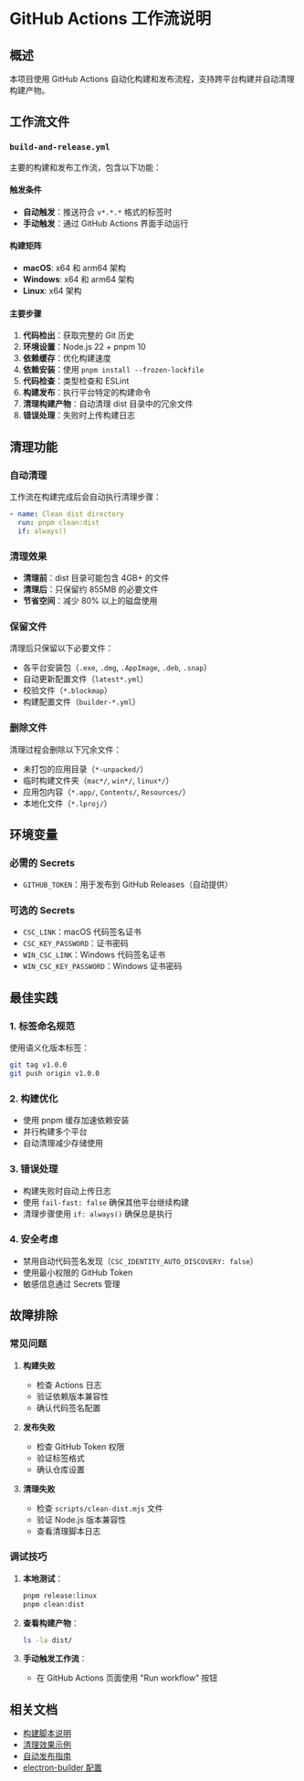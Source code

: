 # GitHub Actions 工作流说明

## 概述

本项目使用 GitHub Actions 自动化构建和发布流程，支持跨平台构建并自动清理构建产物。

## 工作流文件

### `build-and-release.yml`

主要的构建和发布工作流，包含以下功能：

#### 触发条件

- **自动触发**：推送符合 `v*.*.*` 格式的标签时
- **手动触发**：通过 GitHub Actions 界面手动运行

#### 构建矩阵

- **macOS**: x64 和 arm64 架构
- **Windows**: x64 和 arm64 架构
- **Linux**: x64 架构

#### 主要步骤

1. **代码检出**：获取完整的 Git 历史
2. **环境设置**：Node.js 22 + pnpm 10
3. **依赖缓存**：优化构建速度
4. **依赖安装**：使用 `pnpm install --frozen-lockfile`
5. **代码检查**：类型检查和 ESLint
6. **构建发布**：执行平台特定的构建命令
7. **清理构建产物**：自动清理 dist 目录中的冗余文件
8. **错误处理**：失败时上传构建日志

## 清理功能

### 自动清理

工作流在构建完成后会自动执行清理步骤：

```yaml
- name: Clean dist directory
  run: pnpm clean:dist
  if: always()
```

### 清理效果

- **清理前**：dist 目录可能包含 4GB+ 的文件
- **清理后**：只保留约 855MB 的必要文件
- **节省空间**：减少 80% 以上的磁盘使用

### 保留文件

清理后只保留以下必要文件：

- 各平台安装包（`.exe`, `.dmg`, `.AppImage`, `.deb`, `.snap`）
- 自动更新配置文件（`latest*.yml`）
- 校验文件（`*.blockmap`）
- 构建配置文件（`builder-*.yml`）

### 删除文件

清理过程会删除以下冗余文件：

- 未打包的应用目录（`*-unpacked/`）
- 临时构建文件夹（`mac*/`, `win*/`, `linux*/`）
- 应用包内容（`*.app/`, `Contents/`, `Resources/`）
- 本地化文件（`*.lproj/`）

## 环境变量

### 必需的 Secrets

- `GITHUB_TOKEN`：用于发布到 GitHub Releases（自动提供）

### 可选的 Secrets

- `CSC_LINK`：macOS 代码签名证书
- `CSC_KEY_PASSWORD`：证书密码
- `WIN_CSC_LINK`：Windows 代码签名证书
- `WIN_CSC_KEY_PASSWORD`：Windows 证书密码

## 最佳实践

### 1. 标签命名规范

使用语义化版本标签：

```bash
git tag v1.0.0
git push origin v1.0.0
```

### 2. 构建优化

- 使用 pnpm 缓存加速依赖安装
- 并行构建多个平台
- 自动清理减少存储使用

### 3. 错误处理

- 构建失败时自动上传日志
- 使用 `fail-fast: false` 确保其他平台继续构建
- 清理步骤使用 `if: always()` 确保总是执行

### 4. 安全考虑

- 禁用自动代码签名发现（`CSC_IDENTITY_AUTO_DISCOVERY: false`）
- 使用最小权限的 GitHub Token
- 敏感信息通过 Secrets 管理

## 故障排除

### 常见问题

1. **构建失败**
   - 检查 Actions 日志
   - 验证依赖版本兼容性
   - 确认代码签名配置

2. **发布失败**
   - 检查 GitHub Token 权限
   - 验证标签格式
   - 确认仓库设置

3. **清理失败**
   - 检查 `scripts/clean-dist.mjs` 文件
   - 验证 Node.js 版本兼容性
   - 查看清理脚本日志

### 调试技巧

1. **本地测试**：

   ```bash
   pnpm release:linux
   pnpm clean:dist
   ```

2. **查看构建产物**：

   ```bash
   ls -la dist/
   ```

3. **手动触发工作流**：
   - 在 GitHub Actions 页面使用 "Run workflow" 按钮

## 相关文档

- [构建脚本说明](../../scripts/README.md)
- [清理效果示例](../../scripts/clean-dist-example.md)
- [自动发布指南](../../docs/auto-release.md)
- [electron-builder 配置](../../electron-builder.yml)
